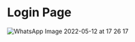 # Login Page
![WhatsApp Image 2022-05-12 at 17 26 17](https://user-images.githubusercontent.com/89893468/168052531-84660e3d-2550-4c77-aeaf-e0487850dd60.jpeg)

